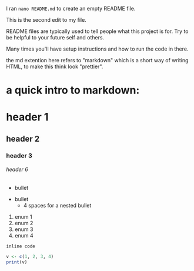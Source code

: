 I ran `nano README.md` to create an empty README file.

This is the second edit to my file.

README files are typically used to tell people what this 
project is for.
Try to be helpful to your future self and others.

Many times you'll have setup instructions and how to run 
the code in there.

the md extention here refers to "markdown" which is a 
short way of writing HTML, to make this think look 
"prettier".

# a quick intro to markdown:

# header 1
## header 2
### header 3
###### header 6

- bullet
* bullet
    - 4 spaces for a nested bullet

1. enum 1
2. enum 2
1. enum 3
1. enum 4

`inline code`

```r
v <- c(1, 2, 3, 4)
print(v)
```
